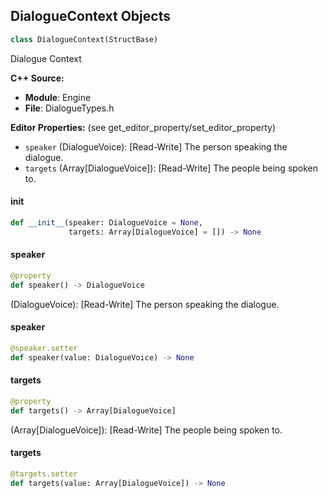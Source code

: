 ## DialogueContext Objects

```python
class DialogueContext(StructBase)
```

Dialogue Context

**C++ Source:**

- **Module**: Engine
- **File**: DialogueTypes.h

**Editor Properties:** (see get_editor_property/set_editor_property)

- ``speaker`` (DialogueVoice):  [Read-Write] The person speaking the dialogue.
- ``targets`` (Array[DialogueVoice]):  [Read-Write] The people being spoken to.

<a id="unreal.DialogueContext.__init__"></a>

#### __init__

```python
def __init__(speaker: DialogueVoice = None,
             targets: Array[DialogueVoice] = []) -> None
```

<a id="unreal.DialogueContext.speaker"></a>

#### speaker

```python
@property
def speaker() -> DialogueVoice
```

(DialogueVoice):  [Read-Write] The person speaking the dialogue.

<a id="unreal.DialogueContext.speaker"></a>

#### speaker

```python
@speaker.setter
def speaker(value: DialogueVoice) -> None
```

<a id="unreal.DialogueContext.targets"></a>

#### targets

```python
@property
def targets() -> Array[DialogueVoice]
```

(Array[DialogueVoice]):  [Read-Write] The people being spoken to.

<a id="unreal.DialogueContext.targets"></a>

#### targets

```python
@targets.setter
def targets(value: Array[DialogueVoice]) -> None
```

<a id="unreal.TypedElementPasteOptions"></a>
